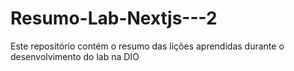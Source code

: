 # Resumo-Lab-Nextjs---2
Este repositório contém o resumo das lições aprendidas durante o desenvolvimento do lab na DIO

